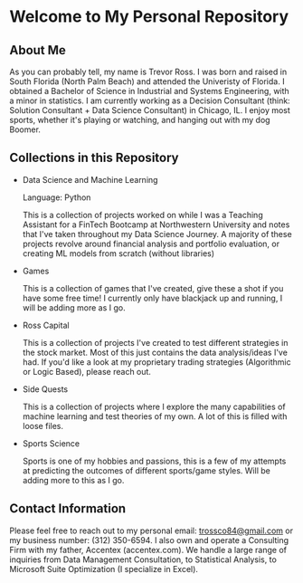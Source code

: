 # Welcome to My Personal Repository

## About Me
As you can probably tell, my name is Trevor Ross. I was born and raised in South Florida (North Palm Beach) and attended the Univeristy of Florida. I obtained a Bachelor of Science in Industrial and Systems Engineering, with a minor in statistics. I am currently working as a Decision Consultant (think: Solution Consultant + Data Science Consultant) in Chicago, IL. I enjoy most sports, whether it's playing or watching, and hanging out with my dog Boomer.

## Collections in this Repository
* Data Science and Machine Learning

  Language: Python
  
  This is a collection of projects worked on while I was a Teaching Assistant for a FinTech Bootcamp at Northwestern University and notes that I've taken throughout my Data Science Journey. A majority of these projects revolve around financial analysis and portfolio evaluation, or creating ML models from scratch (without libraries)
* Games

  This is a collection of games that I've created, give these a shot if you have some free time! I currently only have blackjack up and running, I will be adding more as I go.
* Ross Capital

  This is a collection of projects I've created to test different strategies in the stock market. Most of this just contains the data analysis/ideas I've had. If you'd like a look at my proprietary trading strategies (Algorithmic or Logic Based), please reach out.
* Side Quests

  This is a collection of projects where I explore the many capabilities of machine learning and test theories of my own. A lot of this is filled with loose files.
* Sports Science
  
  Sports is one of my hobbies and passions, this is a few of my attempts at predicting the outcomes of different sports/game styles. Will be adding more to this as I go.


## Contact Information
Please feel free to reach out to my personal email: trossco84@gmail.com or my business number: (312) 350-6594. I also own and operate a Consulting Firm with my father, Accentex (accentex.com). We handle a large range of inquiries from Data Management Consultation, to Statistical Analysis, to Microsoft Suite Optimization (I specialize in Excel). 

